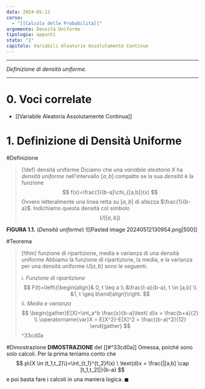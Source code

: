 ```yaml
---
data: 2024-05-12
corso:
  - "[[Calcolo delle Probabilità]]"
argomento: Densità Uniforme
tipologia: appunti
stato: "1"
capitolo: Variabili Aleatorie Assolutamente Continue
---
```

- - -
*Definizione di densità uniforme.*
- - -
# 0. Voci correlate
- [[Variabile Aleatoria Assolutamente Continua]]
# 1. Definizione di Densità Uniforme
#Definizione 
> [!def] densità uniforme
> Diciamo che una *variabile aleatoria* $X$ ha *densità uniforme* nell'intervallo $[a,b]$ compatto se la sua *densità* è la funzione
> $$
> f(x)=\frac{1}{b-a}\chi_{[a,b]}(x)
> $$
> Ovvero letteralmente una linea retta su $[a,b]$ di altezza $\frac{1}{b-a}$. Indichiamo questa densità col simbolo
> $$
> U([a,b])
> $$

**FIGURA 1.1.** (*Densità uniforme*)
![[Pasted image 20240512130954.png|500]]

#Teorema 
> [!thm] funzione di ripartizione, media e varianza di una densità uniforme
> Abbiamo la funzione di ripartizione, la media, e la varianza per una densità uniforme $U[a,b]$ sono le seguenti.
> 
> i. *Funzione di ripartizione*
> $$
> F(t)=\left\{\begin{align}& 0, t \leq a \\ &\frac{t-a}{b-a}, t \in [a,b] \\ &1, t \geq b\end{align}\right.
> $$
> ii. *Media e varianza*
> $$
> \begin{gather}E[X]=\int_a^b \frac{x}{b-a}\text{ d}x = \frac{b+a}{2}
> \\ \operatorname{var}X = E[X^2]-E[X]^2 = \frac{(b-a)^2}{12}
> \end{gather}
> $$
^33cd0a

#Dimostrazione 
**DIMOSTRAZIONE** del [[#^33cd0a]]
Omessa, poiché sono solo calcoli. Per la prima teniamo conto che
$$
p\{X \in (t_1,t_2)\}=\int_{t_1}^{t_2}f(x) \ \text{d}x = \frac{|[a,b] \cap [t_1,t_2]|}{b-a}
$$
e poi basta fare i calcoli in una maniera logica. $\blacksquare$


